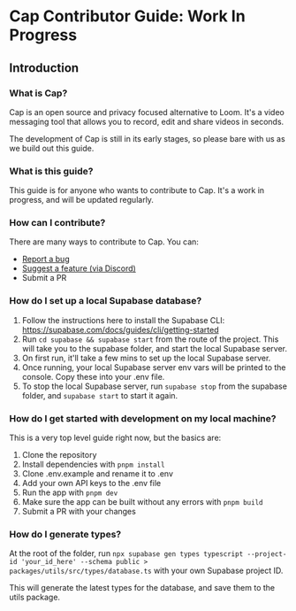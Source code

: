# Cap Contributor Guide: Work In Progress

## Introduction

### What is Cap?

Cap is an open source and privacy focused alternative to Loom. It's a video messaging tool that allows you to record, edit and share videos in seconds.

The development of Cap is still in its early stages, so please bare with us as we build out this guide.

### What is this guide?

This guide is for anyone who wants to contribute to Cap. It's a work in progress, and will be updated regularly.

### How can I contribute?

There are many ways to contribute to Cap. You can:

- [Report a bug](https://github.com/CapSoftware/cap/issues/new)
- [Suggest a feature (via Discord)](https://discord.com/invite/y8gdQ3WRN3)
- Submit a PR

### How do I set up a local Supabase database?

1. Follow the instructions here to install the Supabase CLI: https://supabase.com/docs/guides/cli/getting-started
2. Run `cd supabase && supabase start` from the route of the project. This will take you to the supabase folder, and start the local Supabase server.
3. On first run, it'll take a few mins to set up the local Supabase server.
4. Once running, your local Supabase server env vars will be printed to the console. Copy these into your .env file.
5. To stop the local Supabase server, run `supabase stop` from the supabase folder, and `supabase start` to start it again.

### How do I get started with development on my local machine?

This is a very top level guide right now, but the basics are:

1. Clone the repository
2. Install dependencies with `pnpm install`
3. Clone .env.example and rename it to .env
4. Add your own API keys to the .env file
5. Run the app with `pnpm dev`
6. Make sure the app can be built without any errors with `pnpm build`
7. Submit a PR with your changes

### How do I generate types?

At the root of the folder, run `npx supabase gen types typescript --project-id 'your_id_here' --schema public > packages/utils/src/types/database.ts` with your own Supabase project ID.

This will generate the latest types for the database, and save them to the utils package.
